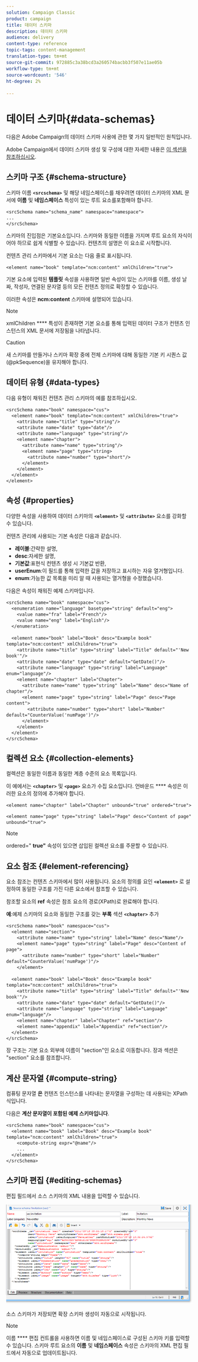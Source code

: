 ```yaml
---
solution: Campaign Classic
product: campaign
title: 데이터 스키마
description: 데이터 스키마
audience: delivery
content-type: reference
topic-tags: content-management
translation-type: tm+mt
source-git-commit: 972885c3a38bcd3a260574bacbb3f507e11ae05b
workflow-type: tm+mt
source-wordcount: '546'
ht-degree: 2%

---
```



# 데이터 스키마{#data-schemas}

다음은 Adobe Campaign의 데이터 스키마 사용에 관한 몇 가지 일반적인 원칙입니다.

Adobe Campaign에서 데이터 스키마 생성 및 구성에 대한 자세한 내용은 [이 섹션을 참조하십시오](../../configuration/using/about-schema-edition.md).

## 스키마 구조 {#schema-structure}

스키마 이름 **`<srcschema>`** 및 해당 네임스페이스를 채우려면 데이터 스키마의 XML 문서에 **이름** 및 **네임스페이스** 특성이 있는 루트 요소를포함해야 합니다.

```
<srcSchema name="schema_name" namespace="namespace">
...
</srcSchema>
```

스키마의 진입점은 기본요소입니다. 스키마와 동일한 이름을 가지며 루트 요소의 자식이어야 하므로 쉽게 식별할 수 있습니다. 컨텐츠의 설명은 이 요소로 시작합니다.

컨텐츠 관리 스키마에서 기본 요소는 다음 줄로 표시됩니다.

```
<element name="book" template="ncm:content" xmlChildren="true">
```

기본 요소에 입력된 **템플릿** 속성을 사용하면 일반 속성이 있는 스키마를 이름, 생성 날짜, 작성자, 연결된 문자열 등의 모든 컨텐츠 정의로 확장할 수 있습니다.

이러한 속성은 **ncm:content** 스키마에 설명되어 있습니다.

>[!NOTE]
>
>xmlChildren **** 특성이 존재하면 기본 요소를 통해 입력된 데이터 구조가 컨텐츠 인스턴스의 XML 문서에 저장됨을 나타냅니다.

>[!CAUTION]
>
>새 스키마를 만들거나 스키마 확장 중에 전체 스키마에 대해 동일한 기본 키 시퀀스 값(@pkSequence)을 유지해야 합니다.

## 데이터 유형 {#data-types}

다음 유형이 채워진 컨텐츠 관리 스키마의 예를 참조하십시오.

```
<srcSchema name="book" namespace="cus">
  <element name="book" template="ncm:content" xmlChildren="true">
    <attribute name="title" type="string"/>
    <attribute name="date" type="date"/>
    <attribute name="language" type="string"/>
    <element name="chapter">
      <attribute name="name" type="string"/>
      <element name="page" type="string>
        <attribute name="number" type="short"/>
      </element>
    </element>
  </element>
</element>
```

## 속성 {#properties}

다양한 속성을 사용하여 데이터 스키마의 **`<element>`** 및 **`<attribute>`** 요소를 강화할 수 있습니다.

컨텐츠 관리에 사용되는 기본 속성은 다음과 같습니다.

* **레이블**:간략한 설명,
* **desc**:자세한 설명,
* **기본값**:표현식 컨텐츠 생성 시 기본값 반환,
* **userEnum**:이 필드를 통해 입력한 값을 저장하고 표시하는 자유 열거형입니다.
* **enum**:가능한 값 목록을 미리 알 때 사용되는 열거형을 수정했습니다.

다음은 속성이 채워진 예제 스키마입니다.

```
<srcSchema name="book" namespace="cus">
  <enumeration name="language" basetype="string" default="eng">    
    <value name="fra" label="French"/>    
    <value name="eng" label="English"/>   
  </enumeration>

  <element name="book" label="Book" desc="Example book" template="ncm:content" xmlChildren="true">
    <attribute name="title" type="string" label="Title" default="'New book'"/>
    <attribute name="date" type="date" default="GetDate()"/>
    <attribute name="language" type="string" label="Language" enum="language"/>
    <element name="chapter" label="Chapter">
      <attribute name="name" type="string" label="Name" desc="Name of chapter"/>
      <element name="page" type="string" label="Page" desc="Page content">
        <attribute name="number" type="short" label="Number" default="CounterValue('numPage')"/>
      </element>
    </element>
  </element>
</srcSchema>
```

## 컬렉션 요소 {#collection-elements}

컬렉션은 동일한 이름과 동일한 계층 수준의 요소 목록입니다.

이 예에서는 **`<chapter>`** 및 **`<page>`** 요소가 수집 요소입니다. 언바운드 **** 속성은 이러한 요소의 정의에 추가해야 합니다.

```
<element name="chapter" label="Chapter" unbound="true" ordered="true">
```

```
<element name="page" type="string" label="Page" desc="Content of page" unbound="true">
```

>[!NOTE]
>
>ordered=&quot; **true&quot;** 속성이 있으면 삽입된 컬렉션 요소를 주문할 수 있습니다.

## 요소 참조 {#element-referencing}

요소 참조는 컨텐츠 스키마에서 많이 사용됩니다. 요소의 정의를 요인 **`<element>`** 로 설정하여 동일한 구조를 가진 다른 요소에서 참조할 수 있습니다.

참조할 요소의 **ref** 속성은 참조 요소의 경로(XPath)로 완료해야 합니다.

**예**:예제 스키마의 요소와 동일한 구조를 갖는 **부록** 섹션 **`<chapter>`** 추가

```
<srcSchema name="book" namespace="cus">
  <element name="section">
    <attribute name="name" type="string" label="Name" desc="Name"/>
    <element name="page" type="string" label="Page" desc="Content of page">
      <attribute name="number" type="short" label="Number" default="CounterValue('numPage')"/>
    </element>

  <element name="book" label="Book" desc="Example book" template="ncm:content" xmlChildren="true">
    <attribute name="title" type="string" label="Title" default="'New book'"/>
    <attribute name="date" type="date" default="GetDate()"/>
    <attribute name="language" type="string" label="Language" enum="language"/>
    <element name="chapter" label="Chapter" ref="section"/>
    <element name="appendix" label="Appendix" ref="section"/>
  </element>
</srcSchema>
```

장 구조는 기본 요소 외부에 이름이 &quot;section&quot;인 요소로 이동합니다. 장과 섹션은 &quot;section&quot; 요소를 참조합니다.

## 계산 문자열 {#compute-string}

컴퓨팅 문자열 **은** 컨텐츠 인스턴스를 나타내는 문자열을 구성하는 데 사용되는 XPath 식입니다.

다음은 **계산 문자열이 포함된 예제 스키마입니다**.

```
<srcSchema name="book" namespace="cus">
  <element name="book" label="Book" desc="Example book" template="ncm:content" xmlChildren="true">
    <compute-string expr="@name"/>
    ...
  </element>
</srcSchema>
```

## 스키마 편집 {#editing-schemas}

편집 필드에서 소스 스키마의 XML 내용을 입력할 수 있습니다.

![](assets/d_ncs_integration_schema_edition.png)

소스 스키마가 저장되면 확장 스키마 생성이 자동으로 시작됩니다.

>[!NOTE]
>
>이름 **** 편집 컨트롤을 사용하면 이름 및 네임스페이스로 구성된 스키마 키를 입력할 수 있습니다. 스키마 루트 요소의 **이름** 및 **네임스페이스** 속성은 스키마의 XML 편집 필드에서 자동으로 업데이트됩니다.
